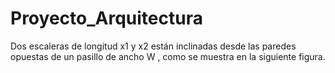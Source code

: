 # Proyecto_Arquitectura
Dos escaleras de longitud x1 y x2 están inclinadas desde las paredes opuestas de un pasillo de ancho W , como se muestra en la siguiente figura.
